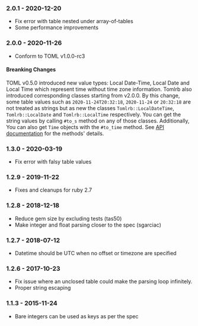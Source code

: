 ### 2.0.1 - 2020-12-20

* Fix error with table nested under array-of-tables
* Some performance improvements

### 2.0.0 - 2020-11-26

* Conform to TOML v1.0.0-rc3

#### Breanking Changes ####

TOML v0.5.0 introduced new value types: Local Date-Time, Local Date and Local Time which represent time without time zone information. Tomlrb also introduced corresponding classes starting from v2.0.0. By this change, some table values such as `2020-11-24T20:32:18`, `2020-11-24` or `20:32:18` are not treated as strings but as new the classes `Tomlrb::LocalDateTime`, `Tomlrb::LocalDate` and `Tomlrb::LocalTime` respectively. You can get the string values by calling `#to_s` method on any of those classes. Additionally, You can also get `Time` objects with the `#to_time` method. See [API documentation](https://www.rubydoc.info/gems/tomlrb) for the methods' details.

### 1.3.0 - 2020-03-19

* Fix error with falsy table values

### 1.2.9 - 2019-11-22

* Fixes and cleanups for ruby 2.7

### 1.2.8 - 2018-12-18

* Reduce gem size by excluding tests (tas50)
* Make integer and float parsing closer to the spec (sgarciac)

### 1.2.7 - 2018-07-12

* Datetime should be UTC when no offset or timezone are specified

### 1.2.6 - 2017-10-23

* Fix issue where an unclosed table could make the parsing loop infinitely.
* Proper string escaping

### 1.1.3 - 2015-11-24

* Bare integers can be used as keys as per the spec
